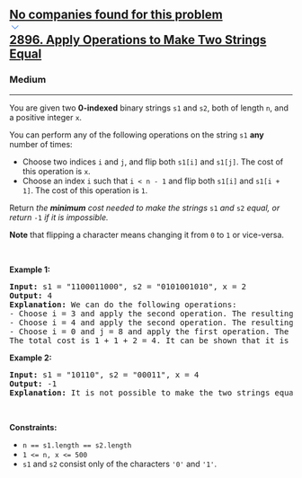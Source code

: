 <h2><a href="https://leetcode.com/problems/apply-operations-to-make-two-strings-equal/"><div id="big-omega-company-tags"><div id="big-omega-topbar"><div class="companyTagsContainer" style="overflow-x: scroll; flex-wrap: nowrap;"><div class="companyTagsContainer--tag">No companies found for this problem</div></div><div class="companyTagsContainer--chevron"><div><svg version="1.1" id="icon" xmlns="http://www.w3.org/2000/svg" xmlns:xlink="http://www.w3.org/1999/xlink" x="0px" y="0px" viewBox="0 0 32 32" fill="#4087F1" xml:space="preserve" style="width: 20px; --darkreader-inline-fill: #4aa0f2;" data-darkreader-inline-fill=""><polygon points="16,22 6,12 7.4,10.6 16,19.2 24.6,10.6 26,12 "></polygon><rect id="_x3C_Transparent_Rectangle_x3E_" class="st0" fill="none" width="32" height="32"></rect></svg></div></div></div></div>2896. Apply Operations to Make Two Strings Equal</a></h2><h3>Medium</h3><hr><div><p>You are given two <strong>0-indexed</strong> binary strings <code>s1</code> and <code>s2</code>, both of length <code>n</code>, and a positive integer <code>x</code>.</p>

<p>You can perform any of the following operations on the string <code>s1</code> <strong>any</strong> number of times:</p>

<ul>
	<li>Choose two indices <code>i</code> and <code>j</code>, and flip both <code>s1[i]</code> and <code>s1[j]</code>. The cost of this operation is <code>x</code>.</li>
	<li>Choose an index <code>i</code> such that <code>i &lt; n - 1</code> and flip both <code>s1[i]</code> and <code>s1[i + 1]</code>. The cost of this operation is <code>1</code>.</li>
</ul>

<p>Return <em>the <strong>minimum</strong> cost needed to make the strings </em><code>s1</code><em> and </em><code>s2</code><em> equal, or return </em><code>-1</code><em> if it is impossible.</em></p>

<p><strong>Note</strong> that flipping a character means changing it from <code>0</code> to <code>1</code> or vice-versa.</p>

<p>&nbsp;</p>
<p><strong class="example">Example 1:</strong></p>

<pre><strong>Input:</strong> s1 = "1100011000", s2 = "0101001010", x = 2
<strong>Output:</strong> 4
<strong>Explanation:</strong> We can do the following operations:
- Choose i = 3 and apply the second operation. The resulting string is s1 = "110<u><strong>11</strong></u>11000".
- Choose i = 4 and apply the second operation. The resulting string is s1 = "1101<strong><u>00</u></strong>1000".
- Choose i = 0 and j = 8 and apply the first operation. The resulting string is s1 = "<u><strong>0</strong></u>1010010<u><strong>1</strong></u>0" = s2.
The total cost is 1 + 1 + 2 = 4. It can be shown that it is the minimum cost possible.
</pre>

<p><strong class="example">Example 2:</strong></p>

<pre><strong>Input:</strong> s1 = "10110", s2 = "00011", x = 4
<strong>Output:</strong> -1
<strong>Explanation:</strong> It is not possible to make the two strings equal.
</pre>

<p>&nbsp;</p>
<p><strong>Constraints:</strong></p>

<ul>
	<li><code>n == s1.length == s2.length</code></li>
	<li><code>1 &lt;= n, x &lt;= 500</code></li>
	<li><code>s1</code> and <code>s2</code> consist only of the characters <code>'0'</code> and <code>'1'</code>.</li>
</ul>
</div>